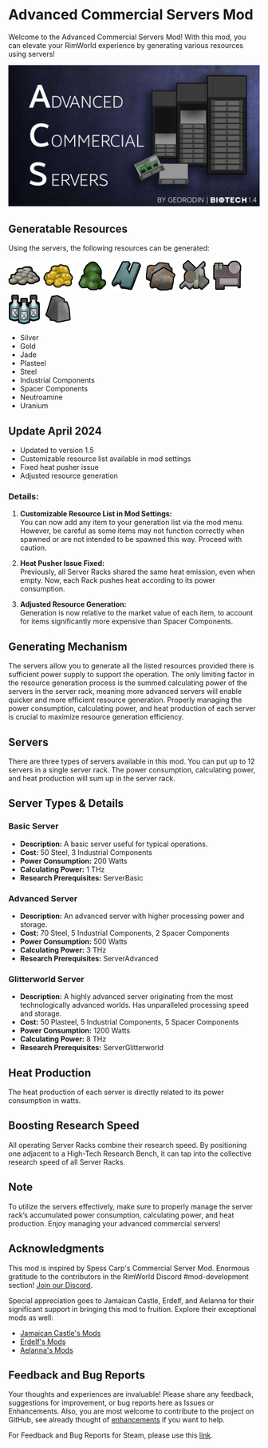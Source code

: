 # Advanced Commercial Servers Mod

Welcome to the Advanced Commercial Servers Mod! With this mod, you can elevate your RimWorld experience by generating various resources using servers!

![Preview Image](/Source/Photoshop/preview.jpg)

## Generatable Resources

Using the servers, the following resources can be generated:

![Silver](/Source/TexturesPreview/Silver.png)
![Gold](/Source/TexturesPreview/Gold.png)
![Jade](/Source/TexturesPreview/Jade.png)
![Plasteel](/Source/TexturesPreview/Plasteel.png)
![Steel](/Source/TexturesPreview/Steel.png)
![Industrial Components](/Source/TexturesPreview/ComponentIndustrial.png)
![Spacer Components](/Source/TexturesPreview/ComponentSpacer.png)
![Neutroamine](/Source/TexturesPreview/Neutroamine.png)
![Uranium](/Source/TexturesPreview/Uranium.png)

- Silver
- Gold
- Jade
- Plasteel
- Steel
- Industrial Components
- Spacer Components
- Neutroamine
- Uranium

## Update April 2024

- Updated to version 1.5
- Customizable resource list available in mod settings
- Fixed heat pusher issue
- Adjusted resource generation

### Details:
1. **Customizable Resource List in Mod Settings:**  
   You can now add any item to your generation list via the mod menu. However, be careful as some items may not function correctly when spawned or are not intended to be spawned this way. Proceed with caution.

2. **Heat Pusher Issue Fixed:**  
   Previously, all Server Racks shared the same heat emission, even when empty. Now, each Rack pushes heat according to its power consumption.

3. **Adjusted Resource Generation:**  
   Generation is now relative to the market value of each item, to account for items significantly more expensive than Spacer Components.

## Generating Mechanism

The servers allow you to generate all the listed resources provided there is sufficient power supply to support the operation. The only limiting factor in the resource generation process is the summed calculating power of the servers in the server rack, meaning more advanced servers will enable quicker and more efficient resource generation. Properly managing the power consumption, calculating power, and heat production of each server is crucial to maximize resource generation efficiency.

## Servers

There are three types of servers available in this mod. You can put up to 12 servers in a single server rack. The power consumption, calculating power, and heat production will sum up in the server rack.

## Server Types & Details

### Basic Server

- **Description:** A basic server useful for typical operations.
- **Cost:** 50 Steel, 3 Industrial Components
- **Power Consumption:** 200 Watts
- **Calculating Power:** 1 THz
- **Research Prerequisites:** ServerBasic

### Advanced Server

- **Description:** An advanced server with higher processing power and storage.
- **Cost:** 70 Steel, 5 Industrial Components, 2 Spacer Components
- **Power Consumption:** 500 Watts
- **Calculating Power:** 3 THz
- **Research Prerequisites:** ServerAdvanced

### Glitterworld Server

- **Description:** A highly advanced server originating from the most technologically advanced worlds. Has unparalleled processing speed and storage.
- **Cost:** 50 Plasteel, 5 Industrial Components, 5 Spacer Components
- **Power Consumption:** 1200 Watts
- **Calculating Power:** 8 THz
- **Research Prerequisites:** ServerGlitterworld

## Heat Production

The heat production of each server is directly related to its power consumption in watts.

## Boosting Research Speed

All operating Server Racks combine their research speed. By positioning one adjacent to a High-Tech Research Bench, it can tap into the collective research speed of all Server Racks.

## Note

To utilize the servers effectively, make sure to properly manage the server rack’s accumulated power consumption, calculating power, and heat production. Enjoy managing your advanced commercial servers!

## Acknowledgments

This mod is inspired by Spess Carp's Commercial Server Mod. Enormous gratitude to the contributors in the RimWorld Discord #mod-development section! [Join our Discord](https://discord.gg/rimworld).

Special appreciation goes to Jamaican Castle, Erdelf, and Aelanna for their significant support in bringing this mod to fruition. Explore their exceptional mods as well:
- [Jamaican Castle's Mods](https://steamcommunity.com/profiles/76561197998915712/myworkshopfiles/)
- [Erdelf's Mods](https://steamcommunity.com/id/erdelf/myworkshopfiles/)
- [Aelanna's Mods](https://steamcommunity.com/id/aelanna/myworkshopfiles/)

## Feedback and Bug Reports

Your thoughts and experiences are invaluable! Please share any feedback, suggestions for improvement, or bug reports here as Issues or Enhancements. Also, you are most welcome to contribute to the project on GitHub, see already thought of [enhancements](https://github.com/Georodin/ACS-AdvancedCommercialServer/labels/enhancement) if you want to help.

For Feedback and Bug Reports for Steam, please use this [link](https://steamcommunity.com/sharedfiles/filedetails/?id=3040482484).
